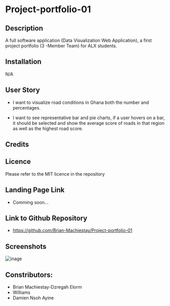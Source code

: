 # Project-portfolio-01
## Description
A full software application (Data Visualization Web Application), a first project portfolio (3 -Member Team) for ALX students.  

## Installation
N/A

## User Story
* I want to visualize road conditions in Ghana both the number and percentages.

* I want to see representative bar and pie charts, if a user hovers on a bar, it should be selected and show the average score of roads in that region as well as the highest road score.


## Credits

## Licence
Please refer to the MIT licence in the repository

## Landing Page Link
* Comming soon...

## Link to Github Repository
* https://github.com/Brian-Machiestay/Project-portfolio-01

## Screenshots
![inage]()

## Constributors:
* Brian Machiestay-Dzregah Elorm
* Williams
* Damien Nsoh Ayine
